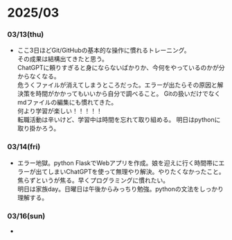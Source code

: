 # 2025/03

<!-- omit in toc -->



### 03/13(thu)  
- ここ3日ほどGit/GitHubの基本的な操作に慣れるトレーニング。  
その成果は結構出てきたと思う。  
ChatGPTに頼りすぎると身にならないばかりか、今何をやっているのかが分からなくなる。  
危うくファイルが消えてしまうところだった。エラーが出たらその原因と解決策を時間がかかってもいいから自分で調べること。
Gitの扱いだけでなくmdファイルの編集にも慣れてきた。  
何より学習が楽しい！！！！！  
転職活動は辛いけど、学習中は時間を忘れて取り組める。
明日はpythonに取り掛かろう。

### 03/14(fri)  
- エラー地獄。python FlaskでWebアプリを作成。娘を迎えに行く時間帯にエラーが出てしまいChatGPTを使って無理やり解決。やりたくなかったこと。焦らずというが焦る。早くプログラミングに慣れたい。  
明日は家族day。日曜日は午後からみっちり勉強。pythonの文法をしっかり理解する。  

### 03/16(sun)  
- 





